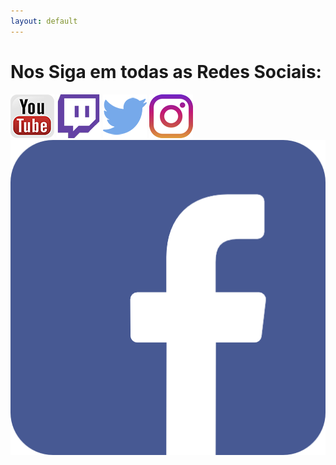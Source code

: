 ```yaml
---
layout: default
---
```




# Nos Siga em todas as Redes Sociais:


[![Youtube](img/social_links/youtube.png)](http://www.youtube.com/channel/UCF12dpMPBnDyS369caTF_Vw?sub_confirmation=1)
[![Twitch](img/social_links/twitch.png)](https://www.twitch.tv/mamonasexplosivas)
[![Twitter](img/social_links/twitter.png)](https://twitter.com/MamonasGames)
[![Instagram](img/social_links/instagram.png)](https://www.instagram.com/mamonasexplosivas/)
[![Facebook](img/social_links/facebook.png)](https://www.facebook.com/Mamonas-Explosivas-105262964516303/?epa=SEARCH_BOX)

